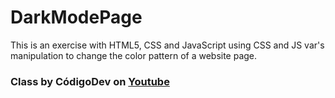 # DarkModePage
This is an exercise with HTML5, CSS and JavaScript using CSS and JS var's manipulation to change the color pattern of a website page.

###  Class by CódigoDev on [Youtube](https://www.youtube.com/watch?v=SS103gCDsOE)
